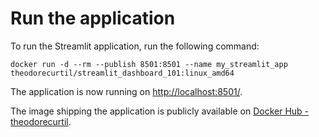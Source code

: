 # Run the application
To run the Streamlit application, run the following command:

```console
docker run -d --rm --publish 8501:8501 --name my_streamlit_app theodorecurtil/streamlit_dashboard_101:linux_amd64
```

The application is now running on [http://localhost:8501/](http://localhost:8501/).

The image shipping the application is publicly available on [Docker Hub - theodorecurtil](https://hub.docker.com/u/theodorecurtil).